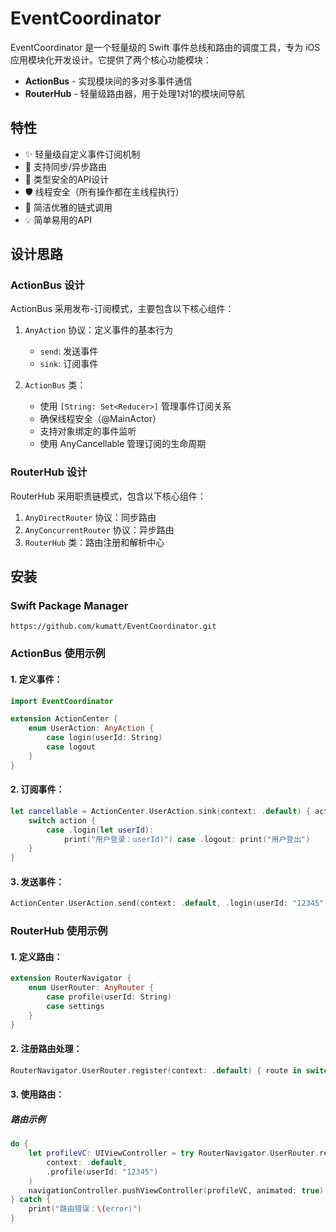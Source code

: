 # EventCoordinator

EventCoordinator 是一个轻量级的 Swift 事件总线和路由的调度工具，专为 iOS 应用模块化开发设计。它提供了两个核心功能模块：

- **ActionBus** - 实现模块间的多对多事件通信
- **RouterHub** - 轻量级路由器，用于处理1对1的模块间导航

## 特性

- ✨ 轻量级自定义事件订阅机制
- 🔄 支持同步/异步路由
- 🎯 类型安全的API设计
- 🛡️ 线程安全（所有操作都在主线程执行）
- 🎨 简洁优雅的链式调用
- 💡 简单易用的API

## 设计思路

### ActionBus 设计

ActionBus 采用发布-订阅模式，主要包含以下核心组件：

1. `AnyAction` 协议：定义事件的基本行为
   - `send`: 发送事件
   - `sink`: 订阅事件

2. `ActionBus` 类：
   - 使用 `[String: Set<Reducer>]` 管理事件订阅关系
   - 确保线程安全（@MainActor）
   - 支持对象绑定的事件监听
   - 使用 AnyCancellable 管理订阅的生命周期

### RouterHub 设计

RouterHub 采用职责链模式，包含以下核心组件：

1. `AnyDirectRouter` 协议：同步路由
2. `AnyConcurrentRouter` 协议：异步路由
3. `RouterHub` 类：路由注册和解析中心

## 安装

### Swift Package Manager

`https://github.com/kumatt/EventCoordinator.git`

### ActionBus 使用示例

#### 1. 定义事件：

```swift
import EventCoordinator

extension ActionCenter {
    enum UserAction: AnyAction {
        case login(userId: String)
        case logout
    }
}
```

#### 2. 订阅事件：

```swift
let cancellable = ActionCenter.UserAction.sink(context: .default) { action in
    switch action {
        case .login(let userId):
            print("用户登录：userId)") case .logout: print("用户登出") 
    } 
}
```

#### 3. 发送事件：

```swift
ActionCenter.UserAction.send(context: .default, .login(userId: "12345")) 
```

### RouterHub 使用示例 

#### 1. 定义路由： 

```swift 
extension RouterNavigator { 
    enum UserRouter: AnyRouter { 
        case profile(userId: String) 
        case settings 
    } 
} 
``` 

#### 2. 注册路由处理： 

```swift 
RouterNavigator.UserRouter.register(context: .default) { route in switch route { case .profile(let userId): return UserProfileViewController(userId: userId) case .settings: return SettingsViewController() } } 
```

#### 3. 使用路由： 

##### 路由示例

```swift 
do {
    let profileVC: UIViewController = try RouterNavigator.UserRouter.resolve(
        context: .default,
        .profile(userId: "12345")
    )
    navigationController.pushViewController(profileVC, animated: true)
} catch {
    print("路由错误：\(error)")
}
``` 
